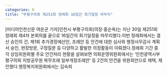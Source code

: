 ```yaml
---
categories: h
title: "부평구의회 제251회 정례회 16일간 회기일정 마무리"
---
```

[미디어인천신문 여운균 기자]인천시 부평구의회(의장·홍순옥)는 지난 30일 제251회 정례회 제4차 본회의를 끝으로 16일간의 회기일정을 마무리했다.이번 정례회에서는 결산 승인의 건, 제1회 추가경정예산안, 조례안 등 안건에 대한 심사와 행정사무감사 계획서 승인, 현장방문, 구정질문 등 다양하고 활발한 의정활동이 이뤄졌다.정례회 기간 중 각 상임위원회별 주요 안건처리 현황을 살펴보면 의회운영위원회에서는 ‘인천광역시부평구의회 지방공무원 복무조례 일부개정조례안’ 등 2건의 안건을 위원회안으로 채택, 제안했다.행정복지위원회에서는 김숙희